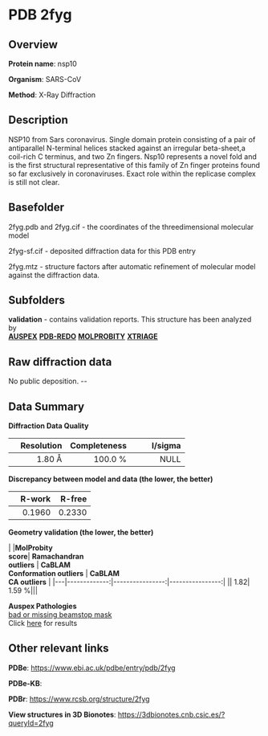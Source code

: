 # PDB 2fyg

## Overview

**Protein name**: nsp10

**Organism**: SARS-CoV

**Method**: X-Ray Diffraction

## Description

NSP10 from Sars coronavirus. Single domain protein consisting of a pair of antiparallel N-terminal helices stacked against an irregular beta-sheet,a coil-rich C terminus, and two Zn fingers. Nsp10 represents a novel fold and is the first structural representative of this family of Zn finger proteins found so far exclusively in coronaviruses. Exact role within the replicase complex is still not clear.

## Basefolder

2fyg.pdb and 2fyg.cif - the coordinates of the threedimensional molecular model

2fyg-sf.cif - deposited diffraction data for this PDB entry

2fyg.mtz - structure factors after automatic refinement of molecular model against the diffraction data.

## Subfolders





**validation** - contains validation reports. This structure has been analyzed by <br>[**AUSPEX**](https://github.com/thorn-lab/coronavirus_structural_task_force/tree/master/pdb/nsp10/SARS-CoV/2fyg/validation/auspex) [**PDB-REDO**](https://github.com/thorn-lab/coronavirus_structural_task_force/tree/master/pdb/nsp10/SARS-CoV/2fyg/validation/pdb-redo) [**MOLPROBITY**](https://github.com/thorn-lab/coronavirus_structural_task_force/tree/master/pdb/nsp10/SARS-CoV/2fyg/validation/molprobity) [**XTRIAGE**](https://github.com/thorn-lab/coronavirus_structural_task_force/blob/master/pdb/nsp10/SARS-CoV/2fyg/validation/Xtriage_output.log)   



## Raw diffraction data

No public deposition. --<br> 

## Data Summary
**Diffraction Data Quality**

|   | Resolution | Completeness| I/sigma |
|---|-------------:|----------------:|--------------:|
|   |1.80 Å|100.0 %|<img width=50/>NULL |

**Discrepancy between model and data (the lower, the better)**

|   | **R-work**| **R-free**   
|---|-------------:|----------------:|           
||  0.1960|  0.2330|

**Geometry validation (the lower, the better)**

|   |**MolProbity<br>score**| **Ramachandran<br>outliers** | **CaBLAM<br>Conformation outliers** | **CaBLAM<br>CA outliers** |
|---|-------------:|----------------:|----------------:|
||  1.82|  1.59 %|||

**Auspex Pathologies**<br> [bad or missing beamstop mask](https://www.auspex.de/pathol/#2)<br>Click [here](https://github.com/thorn-lab/coronavirus_structural_task_force/blob/master/pdb/nsp10/SARS-CoV/2fyg/validation/auspex/2fyg_auspex_comments.txt)  for results

 



## Other relevant links 
**PDBe**:  https://www.ebi.ac.uk/pdbe/entry/pdb/2fyg

**PDBe-KB**:  
 
**PDBr**: https://www.rcsb.org/structure/2fyg 

**View structures in 3D Bionotes**: https://3dbionotes.cnb.csic.es/?queryId=2fyg

